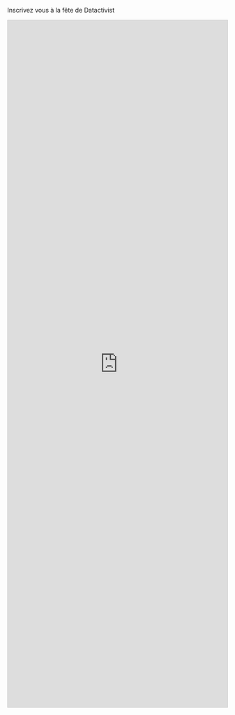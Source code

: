 Inscrivez vous à la fête de Datactivist
<script src="https://static.airtable.com/js/embed/embed_snippet_v1.js"></script><iframe class="airtable-embed airtable-dynamic-height" src="https://airtable.com/embed/shrJrE8kCN3eyJaQW?backgroundColor=red" frameborder="0" onmousewheel="" width="100%" height="1571" style="background: transparent; border: 1px solid #ccc;"></iframe>
